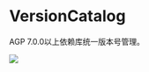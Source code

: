 # VersionCatalog
AGP 7.0.0以上依赖库统一版本号管理。

[![](https://jitpack.io/v/FPhoenixCorneaE/VersionCatalog.svg)](https://jitpack.io/#FPhoenixCorneaE/VersionCatalog)
